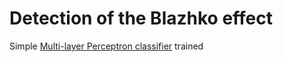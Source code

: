 # Detection of the Blazhko effect

Simple [Multi-layer Perceptron classifier](https://scikit-learn.org/stable/modules/generated/sklearn.neural_network.MLPClassifier.html) trained  


